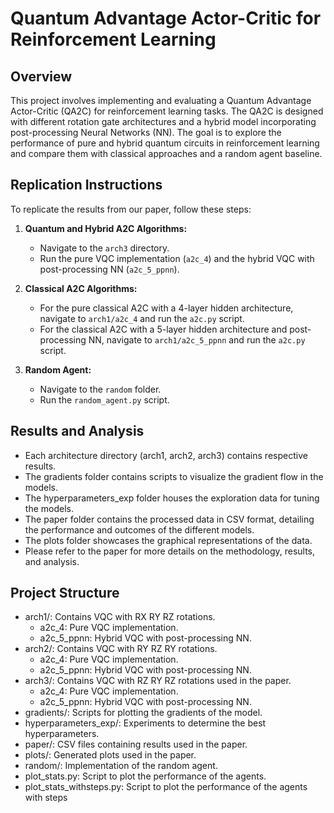 # Quantum Advantage Actor-Critic for Reinforcement Learning

## Overview

This project involves implementing and evaluating a Quantum Advantage Actor-Critic (QA2C) for reinforcement learning tasks. The QA2C is designed with different rotation gate architectures and a hybrid model incorporating post-processing Neural Networks (NN). The goal is to explore the performance of pure and hybrid quantum circuits in reinforcement learning and compare them with classical approaches and a random agent baseline.

## Replication Instructions

To replicate the results from our paper, follow these steps:

1. **Quantum and Hybrid A2C Algorithms:**
   - Navigate to the `arch3` directory.
   - Run the pure VQC implementation (`a2c_4`) and the hybrid VQC with post-processing NN (`a2c_5_ppnn`).

2. **Classical A2C Algorithms:**
   - For the pure classical A2C with a 4-layer hidden architecture, navigate to `arch1/a2c_4` and run the `a2c.py` script.
   - For the classical A2C with a 5-layer hidden architecture and post-processing NN, navigate to `arch1/a2c_5_ppnn` and run the `a2c.py` script.

3. **Random Agent:**
   - Navigate to the `random` folder.
   - Run the `random_agent.py` script.

  ## Results and Analysis
- Each architecture directory (arch1, arch2, arch3) contains respective results.
- The gradients folder contains scripts to visualize the gradient flow in the models.
- The hyperparameters_exp folder houses the exploration data for tuning the models.
- The paper folder contains the processed data in CSV format, detailing the performance and outcomes of the different models.
- The plots folder showcases the graphical representations of the data.
- Please refer to the paper for more details on the methodology, results, and analysis.

## Project Structure
- arch1/: Contains VQC with RX RY RZ rotations.
  - a2c_4: Pure VQC implementation.
  - a2c_5_ppnn: Hybrid VQC with post-processing NN.
- arch2/: Contains VQC with RY RZ RY rotations.
  - a2c_4: Pure VQC implementation.
  - a2c_5_ppnn: Hybrid VQC with post-processing NN.
- arch3/: Contains VQC with RZ RY RZ rotations used in the paper.
  - a2c_4: Pure VQC implementation.
  - a2c_5_ppnn: Hybrid VQC with post-processing NN.
- gradients/: Scripts for plotting the gradients of the model.
- hyperparameters_exp/: Experiments to determine the best hyperparameters.
- paper/: CSV files containing results used in the paper.
- plots/: Generated plots used in the paper.
- random/: Implementation of the random agent.
- plot_stats.py: Script to plot the performance of the agents.
- plot_stats_withsteps.py: Script to plot the performance of the agents with steps
